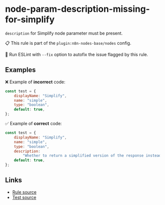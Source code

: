 [//]: # "File generated from a template. Do not edit this file directly."

# node-param-description-missing-for-simplify

`description` for Simplify node parameter must be present.

📋 This rule is part of the `plugin:n8n-nodes-base/nodes` config.

🔧 Run ESLint with `--fix` option to autofix the issue flagged by this rule.

## Examples

❌ Example of **incorrect** code:

```js
const test = {
	displayName: "Simplify",
	name: "simple",
	type: "boolean",
	default: true,
};
```

✅ Example of **correct** code:

```js
const test = {
	displayName: "Simplify",
	name: "simple",
	type: "boolean",
	description:
		"Whether to return a simplified version of the response instead of the raw data",
	default: true,
};
```

## Links

- [Rule source](../../lib/rules/node-param-description-missing-for-simplify.ts)
- [Test source](../../tests/node-param-description-missing-for-simplify.test.ts)
